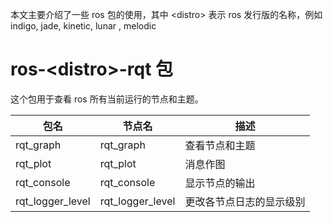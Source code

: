 本文主要介绍了一些 ros 包的使用，其中 \<distro\> 表示 ros 发行版的名称，例如 indigo, jade, kinetic, lunar , melodic

# ros-\<distro\>-rqt 包

这个包用于查看 ros 所有当前运行的节点和主题。

| 包名      | 节点名    | 描述           |
| --------- | --------- | -------------- |
| rqt_graph | rqt_graph | 查看节点和主题 |
| rqt_plot | rqt_plot | 消息作图 |
| rqt_console | rqt_console | 显示节点的输出 |
| rqt_logger_level | rqt_logger_level | 更改各节点日志的显示级别 |

